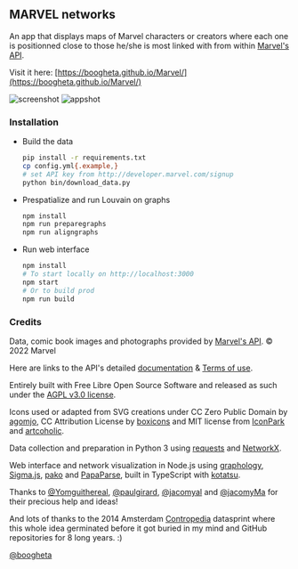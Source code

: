 ## MARVEL networks

An app that displays maps of Marvel characters or creators where each one is positionned close to those he/she is most linked with from within [Marvel's API](https://developer.marvel.com/).

Visit it here: [https://boogheta.github.io/Marvel/](https://boogheta.github.io/Marvel/)

<img src="https://boogheta.github.io/Marvel/images/screenshot.png" alt="screenshot">
<img src="https://boogheta.github.io/Marvel/images/appshot2.png" alt="appshot">

### Installation

- Build the data

  ```bash
  pip install -r requirements.txt
  cp config.yml{.example,}
  # set API key from http://developer.marvel.com/signup
  python bin/download_data.py
  ```

- Prespatialize and run Louvain on graphs

  ```bash
  npm install
  npm run preparegraphs
  npm run aligngraphs
  ```

- Run web interface

  ```bash
  npm install
  # To start locally on http://localhost:3000
  npm start
  # Or to build prod
  npm run build
  ```

### Credits

Data, comic book images and photographs provided by [Marvel's API](https://developer.marvel.com/). © 2022 Marvel

Here are links to the API's detailed [documentation](https://developer.marvel.com/docs) & [Terms of use](https://developer.marvel.com/terms).

Entirely built with Free Libre Open Source Software and released as such under the [AGPL v3.0 license](./LICENSE).

Icons used or adapted from SVG creations under CC Zero Public Domain by [agomjo](https://openclipart.org/detail/191399/smartphone), CC Attribution License by [boxicons](https://www.svgrepo.com/svg/334208/reset) and MIT license from [IconPark](https://www.svgrepo.com/svg/336742/full-screen) and [artcoholic](https://www.svgrepo.com/svg/378586/cross).

Data collection and preparation in Python 3 using [requests](https://requests.readthedocs.io/) and [NetworkX](https://networkx.org/).

Web interface and network visualization in Node.js using [graphology](https://graphology.github.io/), [Sigma.js](https://sigmajs.org/), [pako](http://nodeca.github.io/pako/) and [PapaParse](https://www.papaparse.com/), built in TypeScript with [kotatsu](https://www.npmjs.com/package/kotatsu).

Thanks to [@Yomguithereal](https://github.com/Yomguithereal), [@paulgirard](https://github.com/paulgirard), [@jacomyal](https://github.com/jacomyal) and [@jacomyMa](https://github.com/jacomyMa) for their precious help and ideas!

And lots of thanks to the 2014 Amsterdam [Contropedia](http://contropedia.net/) datasprint where this whole idea germinated before it got buried in my mind and GitHub repositories for 8 long years. :)

[@boogheta](https://twitter.com/boogheta)

